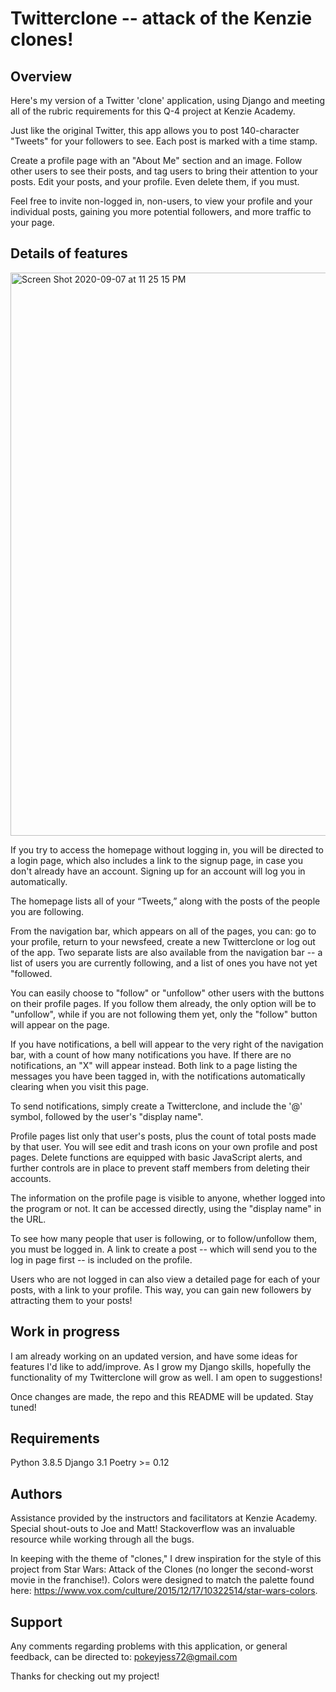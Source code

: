 # Twitterclone -- attack of the Kenzie clones!

## Overview

Here's my version of a Twitter 'clone' application, using Django and meeting all of the rubric requirements for this Q-4 project at Kenzie Academy.

Just like the original Twitter, this app allows you to post 140-character "Tweets" for your followers to see. Each post is marked with a time stamp.

Create a profile page with an "About Me" section and an image. Follow other users to see their posts, and tag users to bring their attention to your posts. Edit your posts, and your profile. Even delete them, if you must.

Feel free to invite non-logged in, non-users, to view your profile and your individual posts, gaining you more potential followers, and more traffic to your page.

## Details of features

<img width="901" alt="Screen Shot 2020-09-07 at 11 25 15 PM" src="https://user-images.githubusercontent.com/65363804/92431322-387e1780-f165-11ea-8157-4385e751a24f.png">

If you try to access the homepage without logging in, you will be directed to a login page, which also includes a link to the signup page, in case you don't already have an account. Signing up for an account will log you in automatically.

The homepage lists all of your “Tweets,” along with the posts of the people you are following. 

From the navigation bar, which appears on all of the pages, you can: go to your profile, return to your newsfeed, create a new Twitterclone or log out of the app. Two separate lists are also available from the navigation bar -- a list of users you are currently following, and a list of ones you have not yet "followed.

You can easily choose to "follow" or "unfollow" other users with the buttons on their profile pages. If you follow them already, the only option will be to "unfollow", while if you are not following them yet, only the "follow" button will appear on the page.

If you have notifications, a bell will appear to the very right of the navigation bar, with a count of how many notifications you have. If there are no notifications, an "X" will appear instead. Both link to a page listing the messages you have been tagged in, with the notifications automatically clearing when you visit this page.

To send notifications, simply create a Twitterclone, and include the '@' symbol, followed by the user's "display name".

Profile pages list only that user's posts, plus the count of total posts made by that user. You will see edit and trash icons on your own profile and post pages. Delete functions are equipped with basic JavaScript alerts, and further controls are in place to prevent staff members from deleting their accounts.

The information on the profile page is visible to anyone, whether logged into the program or not. It can be accessed directly, using the "display name" in the URL.

To see how many people that user is following, or to follow/unfollow them, you must be logged in. A link to create a post -- which will send you to the log in page first -- is included on the profile.

Users who are not logged in can also view a detailed page for each of your posts, with a link to your profile. This way, you can gain new followers by attracting them to your posts!

## Work in progress
 

I am already working on an updated version, and have some ideas for features I'd like to add/improve. As I grow my Django skills, hopefully the functionality of my Twitterclone will grow as well. I am open to suggestions!

Once changes are made, the repo and this README will be updated. Stay tuned!

## Requirements
Python 3.8.5
Django 3.1
Poetry >= 0.12

## Authors

Assistance provided by the instructors and facilitators at Kenzie Academy. Special shout-outs to Joe and Matt! Stackoverflow was an invaluable resource while working through all the bugs.

In keeping with the theme of "clones," I drew inspiration for the style of this project from Star Wars: Attack of the Clones (no longer the second-worst movie in the franchise!). Colors were designed to match the palette found here: https://www.vox.com/culture/2015/12/17/10322514/star-wars-colors.

## Support

Any comments regarding problems with this application, or general feedback, can be directed to: pokeyjess72@gmail.com

Thanks for checking out my project!
